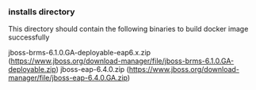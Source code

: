 ### installs directory
This directory should contain the following binaries to build docker image successfully

jboss-brms-6.1.0.GA-deployable-eap6.x.zip (https://www.jboss.org/download-manager/file/jboss-brms-6.1.0.GA-deployable.zip)
   jboss-eap-6.4.0.zip (https://www.jboss.org/download-manager/file/jboss-eap-6.4.0.GA.zip)

